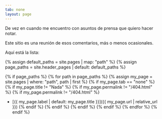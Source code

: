 ```yaml
---
tab: none
layout: page
---
```


De vez en cuando me encuentro con asuntos de prensa que quiero hacer notar.

Este sitio es una reunión de esos comentarios, más o menos ocasionales.

Aquí está la lista:

{% assign default_paths = site.pages | map: "path" %}
{% assign page_paths = site.header_pages | default: default_paths %}

{% if page_paths %}
  {% for path in page_paths %}
    {% assign my_page = site.pages | where: "path", path | first %}
    {% if my_page.tab == "none" %}
        {% if my_page.title != "Nada" %}
            {% if my_page.permalink != "/404.html" %}
                {% if my_page.permalink != "/404.html" %}
* [{{ my_page.label | default: my_page.title }}]({{ my_page.url | relative_url }})
                {% endif %}
            {% endif %}
        {% endif %}
    {% endif %}
  {% endfor %}
{% endif %}
